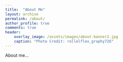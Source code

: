 ```yaml
---
title:  "About Me"
layout: archive
permalink: /about/
author_profile: true
comments: true
header:
    overlay_image: /assets/images/about-banner2.jpg
    caption: "Photo Credit: rollelflex_graphy726"
---
```


About me...